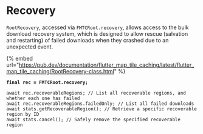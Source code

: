 # Recovery

`RootRecovery`, accessed via `FMTCRoot.recovery`, allows access to the bulk download recovery system, which is designed to allow rescue (salvation and restarting) of failed downloads when they crashed due to an unexpected event.

{% embed url="https://pub.dev/documentation/flutter_map_tile_caching/latest/flutter_map_tile_caching/RootRecovery-class.html" %}

<pre class="language-dart" data-full-width="false"><code class="lang-dart"><strong>final rec = FMTCRoot.recovery;
</strong>
await rec.recoverableRegions; // List all recoverable regions, and whether each one has failed
await rec.recoverableRegions.failedOnly; // List all failed downloads
await stats.getRecoverableRegion(); // Retrieve a specific recoverable region by ID
await stats.cancel(); // Safely remove the specified recoverable region
</code></pre>
